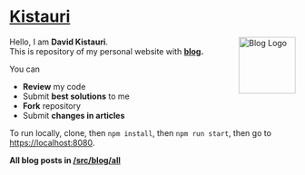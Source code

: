 # <a href="https://dtroode.vercel.app/">Kistauri</a>

<img
  align="right"
  src="https://dtroode.vercel.app/images/icons/icon.svg"
  width="100px"
  height="100px"
  alt="Blog Logo">

Hello, I am **David Kistauri**.\
This is repository of my personal website with **[blog](https://dtroode.vercel.app/blog).**

You can

- **Review** my code
- Submit **best solutions** to me
- **Fork** repository
- Submit **changes in articles**

To run locally, clone, then `npm install`, then `npm run start`, then go to [https://localhost:8080](https://localhost:8000).

**All blog posts in [/src/blog/all](https://github.com/dtroode/kistauri/blob/master/src/blog/all)**
